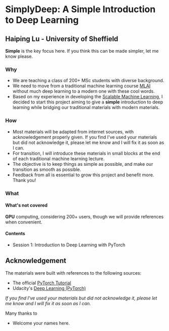 # SimplyDeep: A Simple Introduction to Deep Learning
## Haiping Lu - University of Sheffield

**Simple** is the key focus here. If you think this can be made simpler, let me know please.

### Why
* We are teaching a class of 200+ MSc students with diverse background. 
* We need to move from a traditional machine learning course [MLAI](https://github.com/maalvarezl/MLAI) without much deep learning to a modern one with these cool words.
* Based on my experience in developing the [Scalable Machine Learning](https://github.com/haipinglu/ScalableML), I decided to start this project aiming to give a **simple** introduction to deep learning while bridging our traditional materials with modern materials.

### How
* Most materials will be adapted from internet sources, with acknowledgement properly given. If you find I've used your materials but did not acknowledge it, please let me know and I will fix it as soon as I can. 
* For transition, I will introduce these materials in small blocks at the end of each traditional machine learning lecture.
* The objective is to keep things as simple as possible, and make our transition as smooth as possible.
* Feedback from all is essential to grow this project and benefit more. Thank you!

### What
#### What's not covered
**GPU** computing, considering 200+ users, though we will provide references when convenient.
#### Contents
* Session 1: Introduction to Deep Learning with PyTorch 

## Acknowledgement
The materials were built with references to the following sources:
* The official [PyTorch Tutorial](https://pytorch.org/tutorials/)
* Udacity's [Deep Learning (PyTorch)](https://github.com/udacity/deep-learning-v2-pytorch)

*If you find I've used your materials but did not acknowledge it, please let me know and I will fix it as soon as I can.* 
 
Many thanks to 
* Welcome your names here.

